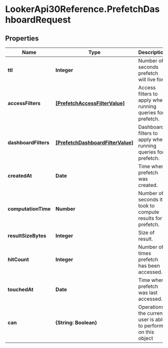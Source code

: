 # LookerApi30Reference.PrefetchDashboardRequest

## Properties
Name | Type | Description | Notes
------------ | ------------- | ------------- | -------------
**ttl** | **Integer** | Number of seconds prefetch will live for. | [optional] 
**accessFilters** | [**[PrefetchAccessFilterValue]**](PrefetchAccessFilterValue.md) | Access filters to apply when running queries for prefetch. | [optional] 
**dashboardFilters** | [**[PrefetchDashboardFilterValue]**](PrefetchDashboardFilterValue.md) | Dashboard filters to apply when running queries for prefetch. | [optional] 
**createdAt** | **Date** | Time when prefetch was created. | [optional] 
**computationTime** | **Number** | Number of seconds it took to compute results for prefetch. | [optional] 
**resultSizeBytes** | **Integer** | Size of result. | [optional] 
**hitCount** | **Integer** | Number of times prefetch has been accessed. | [optional] 
**touchedAt** | **Date** | Time when prefetch was last accessed. | [optional] 
**can** | **{String: Boolean}** | Operations the current user is able to perform on this object | [optional] 


